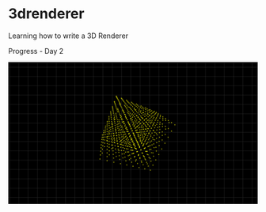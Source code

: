 # 3drenderer
Learning how to write a 3D Renderer

Progress - Day 2

![A point cloud of points in the shape of a cube rotating in space](docs/images/progress_day_2.gif)